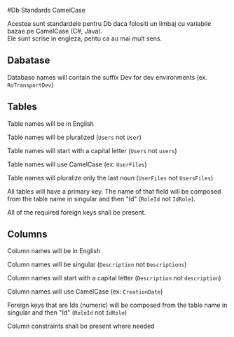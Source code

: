 #Db Standards CamelCase

Acestea sunt standardele pentru Db daca folositi un limbaj cu variabile bazae pe CamelCase (C#, Java). <br/>
Ele sunt scrise in engleza, pentu ca au mai mult sens.

## Dabatase

Database names will contain the suffix Dev for dev environments (ex. `RoTransportDev`) 


## Tables

Table names will be in English

Table names will be pluralized (`Users` not `User`)

Table names will start with a capital letter (`Users` not `users`)

Table names will use CamelCase (ex: `UserFiles`)

Table names will pluralize only the last noun (`UserFiles` not `UsersFiles`)

All tables will have a primary key. The name of that field will be composed from the table name in singular and then "Id" (`RoleId` not `IdRole`).

All of the required foreign keys shall be present.

## Columns

Column names will be in English

Column names will be singular (`Description` not `Descriptions`)

Column names will start with a capital letter (`Description` not `description`)

Column names will use CamelCase (ex: `CreationDate`)

Foreign keys that are Ids (numeric) will be composed from the table name in singular and then "Id" (`RoleId` not `IdRole`)

Column constraints shall be present where needed



